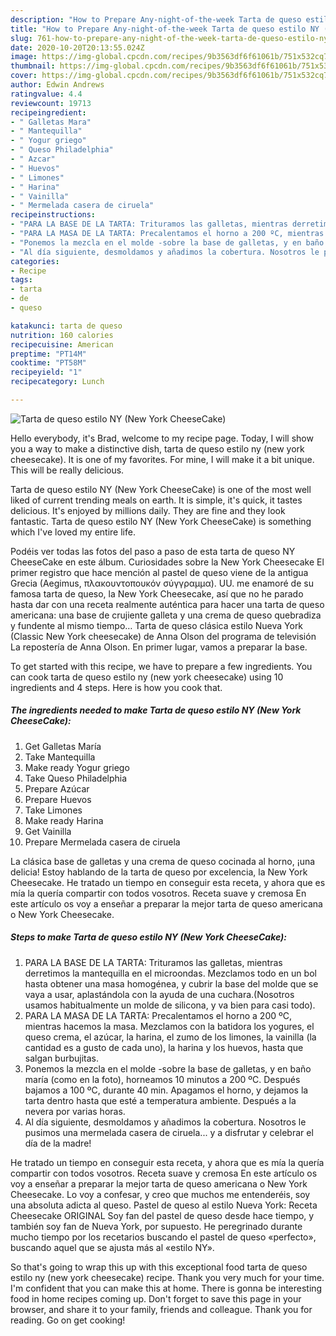 ```yaml
---
description: "How to Prepare Any-night-of-the-week Tarta de queso estilo NY (New York CheeseCake)"
title: "How to Prepare Any-night-of-the-week Tarta de queso estilo NY (New York CheeseCake)"
slug: 761-how-to-prepare-any-night-of-the-week-tarta-de-queso-estilo-ny-new-york-cheesecake
date: 2020-10-20T20:13:55.024Z
image: https://img-global.cpcdn.com/recipes/9b3563df6f61061b/751x532cq70/tarta-de-queso-estilo-ny-new-york-cheesecake-foto-principal.jpg
thumbnail: https://img-global.cpcdn.com/recipes/9b3563df6f61061b/751x532cq70/tarta-de-queso-estilo-ny-new-york-cheesecake-foto-principal.jpg
cover: https://img-global.cpcdn.com/recipes/9b3563df6f61061b/751x532cq70/tarta-de-queso-estilo-ny-new-york-cheesecake-foto-principal.jpg
author: Edwin Andrews
ratingvalue: 4.4
reviewcount: 19713
recipeingredient:
- " Galletas Mara"
- " Mantequilla"
- " Yogur griego"
- " Queso Philadelphia"
- " Azcar"
- " Huevos"
- " Limones"
- " Harina"
- " Vainilla"
- " Mermelada casera de ciruela"
recipeinstructions:
- "PARA LA BASE DE LA TARTA: Trituramos las galletas, mientras derretimos la mantequilla en el microondas. Mezclamos todo en un bol hasta obtener una masa homogénea, y cubrir la base del molde que se vaya a usar, aplastándola con la ayuda de una cuchara.(Nosotros usamos habitualmente un molde de silicona, y va bien para casi todo)."
- "PARA LA MASA DE LA TARTA: Precalentamos el horno a 200 ºC, mientras hacemos la masa. Mezclamos con la batidora los yogures, el queso crema, el azúcar, la harina, el zumo de los limones, la vainilla (la cantidad es a gusto de cada uno), la harina y los huevos, hasta que salgan burbujitas."
- "Ponemos la mezcla en el molde -sobre la base de galletas, y en baño maría (como en la foto), horneamos 10 minutos a 200 ºC. Después bajamos a 100 ºC, durante 40 min. Apagamos el horno, y dejamos la tarta dentro hasta que esté a temperatura ambiente. Después a la nevera por varias horas."
- "Al día siguiente, desmoldamos y añadimos la cobertura. Nosotros le pusimos una mermelada casera de ciruela... y a disfrutar y celebrar el día de la madre!"
categories:
- Recipe
tags:
- tarta
- de
- queso

katakunci: tarta de queso 
nutrition: 160 calories
recipecuisine: American
preptime: "PT14M"
cooktime: "PT58M"
recipeyield: "1"
recipecategory: Lunch

---
```



![Tarta de queso estilo NY (New York CheeseCake)](https://img-global.cpcdn.com/recipes/9b3563df6f61061b/751x532cq70/tarta-de-queso-estilo-ny-new-york-cheesecake-foto-principal.jpg)

Hello everybody, it's Brad, welcome to my recipe page. Today, I will show you a way to make a distinctive dish, tarta de queso estilo ny (new york cheesecake). It is one of my favorites. For mine, I will make it a bit unique. This will be really delicious.

Tarta de queso estilo NY (New York CheeseCake) is one of the most well liked of current trending meals on earth. It is simple, it's quick, it tastes delicious. It's enjoyed by millions daily. They are fine and they look fantastic. Tarta de queso estilo NY (New York CheeseCake) is something which I've loved my entire life.

Podéis ver todas las fotos del paso a paso de esta tarta de queso NY CheeseCake en este álbum. Curiosidades sobre la New York Cheesecake El primer registro que hace mención al pastel de queso viene de la antigua Grecia (Aegimus, πλακουντοπουκόν σύγγραμμα). UU. me enamoré de su famosa tarta de queso, la New York Cheesecake, así que no he parado hasta dar con una receta realmente auténtica para hacer una tarta de queso americana: una base de crujiente galleta y una crema de queso quebradiza y fundente al mismo tiempo… Tarta de queso clásica estilo Nueva York (Classic New York cheesecake) de Anna Olson del programa de televisión La repostería de Anna Olson. En primer lugar, vamos a preparar la base.


To get started with this recipe, we have to prepare a few ingredients. You can cook tarta de queso estilo ny (new york cheesecake) using 10 ingredients and 4 steps. Here is how you cook that.

<!--inarticleads1-->

##### The ingredients needed to make Tarta de queso estilo NY (New York CheeseCake):

1. Get  Galletas María
1. Take  Mantequilla
1. Make ready  Yogur griego
1. Take  Queso Philadelphia
1. Prepare  Azúcar
1. Prepare  Huevos
1. Take  Limones
1. Make ready  Harina
1. Get  Vainilla
1. Prepare  Mermelada casera de ciruela


La clásica base de galletas y una crema de queso cocinada al horno, ¡una delicia! Estoy hablando de la tarta de queso por excelencia, la New York Cheesecake. He tratado un tiempo en conseguir esta receta, y ahora que es mía la quería compartir con todos vosotros. Receta suave y cremosa En este artículo os voy a enseñar a preparar la mejor tarta de queso americana o New York Cheesecake. 

<!--inarticleads2-->

##### Steps to make Tarta de queso estilo NY (New York CheeseCake):

1. PARA LA BASE DE LA TARTA: Trituramos las galletas, mientras derretimos la mantequilla en el microondas. Mezclamos todo en un bol hasta obtener una masa homogénea, y cubrir la base del molde que se vaya a usar, aplastándola con la ayuda de una cuchara.(Nosotros usamos habitualmente un molde de silicona, y va bien para casi todo).
1. PARA LA MASA DE LA TARTA: Precalentamos el horno a 200 ºC, mientras hacemos la masa. Mezclamos con la batidora los yogures, el queso crema, el azúcar, la harina, el zumo de los limones, la vainilla (la cantidad es a gusto de cada uno), la harina y los huevos, hasta que salgan burbujitas.
1. Ponemos la mezcla en el molde -sobre la base de galletas, y en baño maría (como en la foto), horneamos 10 minutos a 200 ºC. Después bajamos a 100 ºC, durante 40 min. Apagamos el horno, y dejamos la tarta dentro hasta que esté a temperatura ambiente. Después a la nevera por varias horas.
1. Al día siguiente, desmoldamos y añadimos la cobertura. Nosotros le pusimos una mermelada casera de ciruela... y a disfrutar y celebrar el día de la madre!


He tratado un tiempo en conseguir esta receta, y ahora que es mía la quería compartir con todos vosotros. Receta suave y cremosa En este artículo os voy a enseñar a preparar la mejor tarta de queso americana o New York Cheesecake. Lo voy a confesar, y creo que muchos me entenderéis, soy una absoluta adicta al queso. Pastel de queso al estilo Nueva York: Receta Cheesecake ORIGINAL Soy fan del pastel de queso desde hace tiempo, y también soy fan de Nueva York, por supuesto. He peregrinado durante mucho tiempo por los recetarios buscando el pastel de queso «perfecto», buscando aquel que se ajusta más al «estilo NY». 

So that's going to wrap this up with this exceptional food tarta de queso estilo ny (new york cheesecake) recipe. Thank you very much for your time. I'm confident that you can make this at home. There is gonna be interesting food in home recipes coming up. Don't forget to save this page in your browser, and share it to your family, friends and colleague. Thank you for reading. Go on get cooking!
